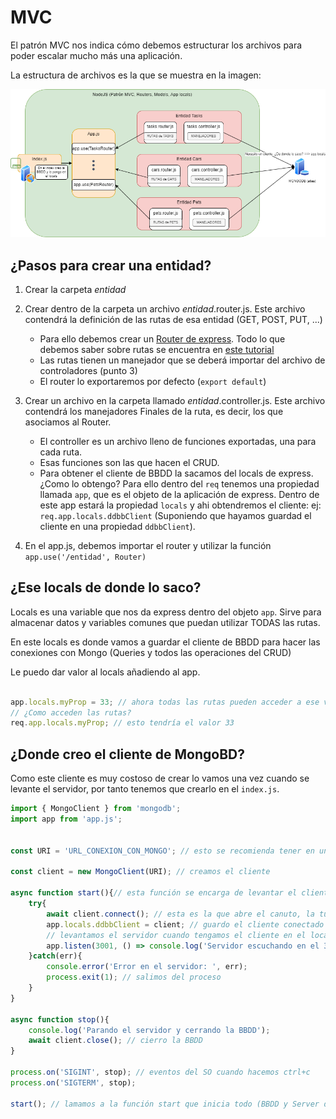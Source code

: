 # MVC

El patrón MVC nos indica cómo debemos estructurar los archivos para poder escalar mucho más una aplicación.

La estructura de archivos es la que se muestra en la imagen:

![Demo MVC](./imgs/diagrama-mvc.png)

## ¿Pasos para crear una entidad?

1. Crear la carpeta _entidad_
2. Crear dentro de la carpeta un archivo _entidad_.router.js. Este archivo contendrá la definición de las rutas de esa entidad (GET, POST, PUT, ...)
    - Para ello debemos crear un [Router de express](https://expressjs.com/es/4x/api.html#router). Todo lo que debemos saber sobre rutas se encuentra en [este tutorial](https://expressjs.com/es/guide/routing.html)
    - Las rutas tienen un manejador que se deberá importar del archivo de controladores (punto 3)
    - El router lo exportaremos por defecto (`export default`)
3. Crear un archivo en la carpeta llamado _entidad_.controller.js. Este archivo contendrá los manejadores Finales de la ruta, es decir, los que asociamos al Router.
    - El controller es un archivo lleno de funciones exportadas, una para cada ruta.
    - Esas funciones son las que hacen el CRUD.
    - Para obtener el cliente de BBDD la sacamos del locals de express.
    ¿Como lo obtengo?
    Para ello dentro del `req` tenemos una propiedad llamada `app`, que es el objeto de la aplicación de express. Dentro de este app estará la propiedad `locals` y ahi obtendremos el cliente: ej: `req.app.locals.ddbbClient` (Suponiendo que hayamos guardad el cliente en una propiedad `ddbbClient`).

4. En el app.js, debemos importar el router y utilizar la función `app.use('/entidad', Router)`

## ¿Ese locals de donde lo saco?

Locals es una variable que nos da express dentro del objeto `app`. Sirve para almacenar datos y variables comunes que puedan utilizar TODAS las rutas.

En este locals es donde vamos a guardar el cliente de BBDD para hacer las conexiones con Mongo (Queries y todos las operaciones del CRUD)

Le puedo dar valor al locals añadiendo al app.

```js

app.locals.myProp = 33; // ahora todas las rutas pueden acceder a ese valor 33
// ¿Como acceden las rutas?
req.app.locals.myProp; // esto tendría el valor 33

```

## ¿Donde creo el cliente de MongoBD?

Como este cliente es muy costoso de crear lo vamos una vez cuando se levante el servidor, por tanto tenemos que crearlo en el `index.js`.

```js
import { MongoClient } from 'mongodb';
import app from 'app.js';


const URI = 'URL_CONEXION_CON_MONGO'; // esto se recomienda tener en un archivo .env y gestionarlo con la librería `dotenv`

const client = new MongoClient(URI); // creamos el cliente

async function start(){// esta función se encarga de levantar el cliente y el servidor
    try{
        await client.connect(); // esta es la que abre el canuto, la tubería o como queramos llamarlo
        app.locals.ddbbClient = client; // guardo el cliente conectado en el app locals
        // levantamos el servidor cuando tengamos el cliente en el locals
        app.listen(3001, () => console.log('Servidor escuchando en el 3001'));
    }catch(err){
        console.error('Error en el servidor: ', err);
        process.exit(1); // salimos del proceso
    }
}

async function stop(){
    console.log('Parando el servidor y cerrando la BBDD');
    await client.close(); // cierro la BBDD
}

process.on('SIGINT', stop); // eventos del SO cuando hacemos ctrl+c
process.on('SIGTERM', stop);

start(); // lamamos a la función start que inicia todo (BBDD y Server de express)

```
